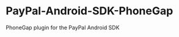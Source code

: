PayPal-Android-SDK-PhoneGap
===========================

PhoneGap plugin for the PayPal Android SDK
